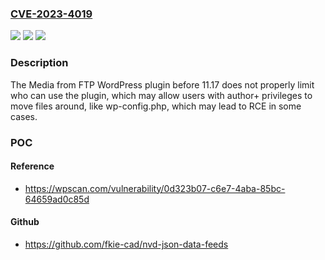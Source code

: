 ### [CVE-2023-4019](https://cve.mitre.org/cgi-bin/cvename.cgi?name=CVE-2023-4019)
![](https://img.shields.io/static/v1?label=Product&message=Media%20from%20FTP&color=blue)
![](https://img.shields.io/static/v1?label=Version&message=0%3C%2011.17%20&color=brighgreen)
![](https://img.shields.io/static/v1?label=Vulnerability&message=CWE-863%20Incorrect%20Authorization&color=brighgreen)

### Description

The Media from FTP WordPress plugin before 11.17 does not properly limit who can use the plugin, which may allow users with author+ privileges to move files around, like wp-config.php, which may lead to RCE in some cases.

### POC

#### Reference
- https://wpscan.com/vulnerability/0d323b07-c6e7-4aba-85bc-64659ad0c85d

#### Github
- https://github.com/fkie-cad/nvd-json-data-feeds

